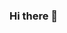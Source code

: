 ### Hi there 👋

<!--
**Chavarriaminera/Chavarriaminera** is a ✨ _special_ ✨ repository because its `README.md` (this file) appears on your GitHub profile.

Here are some ideas to get you started:

- 🔭 I’m currently working on increasing my SQL and R Skills
- 🌱 I’m currently learning math
- 🤔 I’m looking for help with transitioning from a DA to a DS
- 📫 How to reach me: Chavarriaminera@email.arizona.edu
- 😄 Pronouns: She/Her
- ⚡ Fun fact: I am pretty cool 
-->
